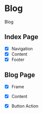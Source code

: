 # Blog
Blog

## Index Page
- [x] Navigation
- [x] Content
- [x] Footer

## Blog Page
- [x] Frame
- [x] Content
- [x] Button Action


